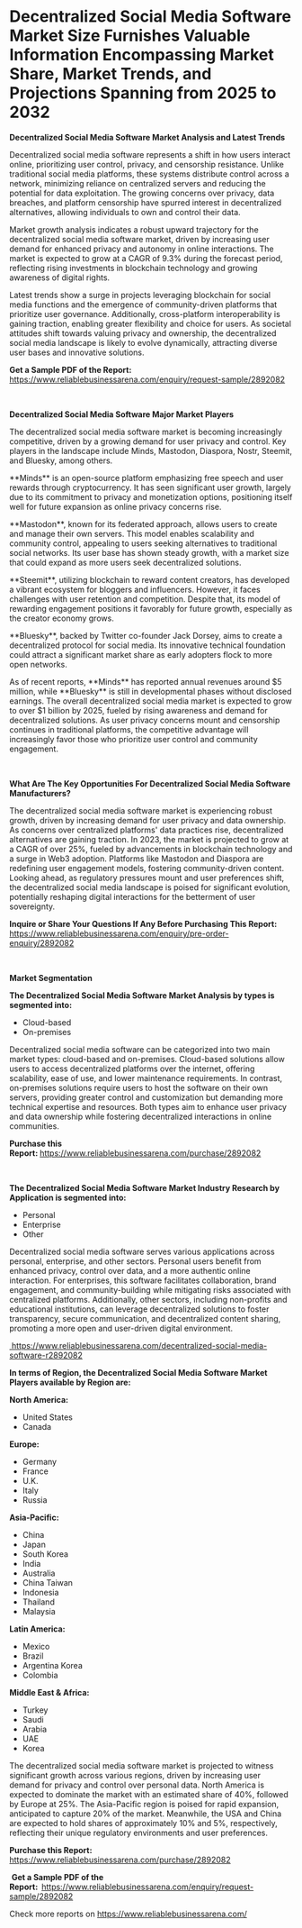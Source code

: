 <p><h1>Decentralized Social Media Software Market Size Furnishes Valuable Information Encompassing Market Share, Market Trends, and Projections Spanning from 2025 to 2032</h1></p><p><strong>Decentralized Social Media Software Market Analysis and Latest Trends</strong></p>
<p><p>Decentralized social media software represents a shift in how users interact online, prioritizing user control, privacy, and censorship resistance. Unlike traditional social media platforms, these systems distribute control across a network, minimizing reliance on centralized servers and reducing the potential for data exploitation. The growing concerns over privacy, data breaches, and platform censorship have spurred interest in decentralized alternatives, allowing individuals to own and control their data.</p><p>Market growth analysis indicates a robust upward trajectory for the decentralized social media software market, driven by increasing user demand for enhanced privacy and autonomy in online interactions. The market is expected to grow at a CAGR of 9.3% during the forecast period, reflecting rising investments in blockchain technology and growing awareness of digital rights. </p><p>Latest trends show a surge in projects leveraging blockchain for social media functions and the emergence of community-driven platforms that prioritize user governance. Additionally, cross-platform interoperability is gaining traction, enabling greater flexibility and choice for users. As societal attitudes shift towards valuing privacy and ownership, the decentralized social media landscape is likely to evolve dynamically, attracting diverse user bases and innovative solutions.</p></p>
<p><strong>Get a Sample PDF of the Report:&nbsp;</strong> <a href="https://www.reliablebusinessarena.com/enquiry/request-sample/2892082?utm_campaign=2529&utm_medium=2&utm_source=Github&utm_content=ia&utm_term=15032025&utm_id=decentralized-social-media-software">https://www.reliablebusinessarena.com/enquiry/request-sample/2892082</a></p>
<p>&nbsp;</p>
<p><strong>Decentralized Social Media Software Major Market Players</strong></p>
<p><p>The decentralized social media software market is becoming increasingly competitive, driven by a growing demand for user privacy and control. Key players in the landscape include Minds, Mastodon, Diaspora, Nostr, Steemit, and Bluesky, among others.</p><p>**Minds** is an open-source platform emphasizing free speech and user rewards through cryptocurrency. It has seen significant user growth, largely due to its commitment to privacy and monetization options, positioning itself well for future expansion as online privacy concerns rise.</p><p>**Mastodon**, known for its federated approach, allows users to create and manage their own servers. This model enables scalability and community control, appealing to users seeking alternatives to traditional social networks. Its user base has shown steady growth, with a market size that could expand as more users seek decentralized solutions.</p><p>**Steemit**, utilizing blockchain to reward content creators, has developed a vibrant ecosystem for bloggers and influencers. However, it faces challenges with user retention and competition. Despite that, its model of rewarding engagement positions it favorably for future growth, especially as the creator economy grows.</p><p>**Bluesky**, backed by Twitter co-founder Jack Dorsey, aims to create a decentralized protocol for social media. Its innovative technical foundation could attract a significant market share as early adopters flock to more open networks.</p><p>As of recent reports, **Minds** has reported annual revenues around $5 million, while **Bluesky** is still in developmental phases without disclosed earnings. The overall decentralized social media market is expected to grow to over $1 billion by 2025, fueled by rising awareness and demand for decentralized solutions. As user privacy concerns mount and censorship continues in traditional platforms, the competitive advantage will increasingly favor those who prioritize user control and community engagement.</p></p>
<p>&nbsp;</p>
<p><strong>What Are The Key Opportunities For Decentralized Social Media Software Manufacturers?</strong></p>
<p><p>The decentralized social media software market is experiencing robust growth, driven by increasing demand for user privacy and data ownership. As concerns over centralized platforms' data practices rise, decentralized alternatives are gaining traction. In 2023, the market is projected to grow at a CAGR of over 25%, fueled by advancements in blockchain technology and a surge in Web3 adoption. Platforms like Mastodon and Diaspora are redefining user engagement models, fostering community-driven content. Looking ahead, as regulatory pressures mount and user preferences shift, the decentralized social media landscape is poised for significant evolution, potentially reshaping digital interactions for the betterment of user sovereignty.</p></p>
<p><strong>Inquire or Share Your Questions If Any Before Purchasing This Report:</strong> <a href="https://www.reliablebusinessarena.com/enquiry/pre-order-enquiry/2892082?utm_campaign=2529&utm_medium=2&utm_source=Github&utm_content=ia&utm_term=15032025&utm_id=decentralized-social-media-software">https://www.reliablebusinessarena.com/enquiry/pre-order-enquiry/2892082</a></p>
<p>&nbsp;</p>
<p><strong>Market Segmentation</strong></p>
<p><strong>The Decentralized Social Media Software Market Analysis by types is segmented into:</strong></p>
<p><ul><li>Cloud-based</li><li>On-premises</li></ul></p>
<p><p>Decentralized social media software can be categorized into two main market types: cloud-based and on-premises. Cloud-based solutions allow users to access decentralized platforms over the internet, offering scalability, ease of use, and lower maintenance requirements. In contrast, on-premises solutions require users to host the software on their own servers, providing greater control and customization but demanding more technical expertise and resources. Both types aim to enhance user privacy and data ownership while fostering decentralized interactions in online communities.</p></p>
<p><strong>Purchase this Report:&nbsp;</strong><a href="https://www.reliablebusinessarena.com/purchase/2892082?utm_campaign=2529&utm_medium=2&utm_source=Github&utm_content=ia&utm_term=15032025&utm_id=decentralized-social-media-software">https://www.reliablebusinessarena.com/purchase/2892082</a></p>
<p>&nbsp;</p>
<p><strong>The Decentralized Social Media Software Market Industry Research by Application is segmented into:</strong></p>
<p><ul><li>Personal</li><li>Enterprise</li><li>Other</li></ul></p>
<p><p>Decentralized social media software serves various applications across personal, enterprise, and other sectors. Personal users benefit from enhanced privacy, control over data, and a more authentic online interaction. For enterprises, this software facilitates collaboration, brand engagement, and community-building while mitigating risks associated with centralized platforms. Additionally, other sectors, including non-profits and educational institutions, can leverage decentralized solutions to foster transparency, secure communication, and decentralized content sharing, promoting a more open and user-driven digital environment.</p></p>
<p><a href="https://www.reliablebusinessarena.com/decentralized-social-media-software-r2892082?utm_campaign=2529&utm_medium=2&utm_source=Github&utm_content=ia&utm_term=15032025&utm_id=decentralized-social-media-software">&nbsp;https://www.reliablebusinessarena.com/decentralized-social-media-software-r2892082</a></p>
<p><strong>In terms of Region, the Decentralized Social Media Software Market Players available by Region are:</strong></p>
<p>
    <p> <strong> North America: </strong>
        <ul>
            <li>United States</li>
            <li>Canada</li>
        </ul>
        </p> 
    <p> <strong> Europe: </strong>
        <ul>
            <li>Germany</li>
            <li>France</li>
            <li>U.K.</li>
            <li>Italy</li>
            <li>Russia</li>
        </ul>
        </p> 
    <p> <strong> Asia-Pacific: </strong>
        <ul>
            <li>China</li>
            <li>Japan</li>
            <li>South Korea</li>
            <li>India</li>
            <li>Australia</li>
            <li>China Taiwan</li>
            <li>Indonesia</li>
            <li>Thailand</li>
            <li>Malaysia</li>
        </ul>
        </p> 
    <p> <strong> Latin America: </strong>
        <ul>
            <li>Mexico</li>
            <li>Brazil</li>
            <li>Argentina Korea</li>
            <li>Colombia</li>
        </ul>
        </p> 
    <p> <strong> Middle East & Africa: </strong>
        <ul>
            <li>Turkey</li>
            <li>Saudi</li>
            <li>Arabia</li>
            <li>UAE</li>
            <li>Korea</li>
        </ul>
    </p>
    </p>
<p><p>The decentralized social media software market is projected to witness significant growth across various regions, driven by increasing user demand for privacy and control over personal data. North America is expected to dominate the market with an estimated share of 40%, followed by Europe at 25%. The Asia-Pacific region is poised for rapid expansion, anticipated to capture 20% of the market. Meanwhile, the USA and China are expected to hold shares of approximately 10% and 5%, respectively, reflecting their unique regulatory environments and user preferences.</p></p>
<p><strong>Purchase this Report: </strong><a href="https://www.reliablebusinessarena.com/purchase/2892082?utm_campaign=2529&utm_medium=2&utm_source=Github&utm_content=ia&utm_term=15032025&utm_id=decentralized-social-media-software">https://www.reliablebusinessarena.com/purchase/2892082</a></p>
<p>&nbsp;<strong>Get a Sample PDF of the Report:&nbsp;&nbsp;</strong><a href="https://www.reliablebusinessarena.com/enquiry/request-sample/2892082?utm_campaign=2529&utm_medium=2&utm_source=Github&utm_content=ia&utm_term=15032025&utm_id=decentralized-social-media-software">https://www.reliablebusinessarena.com/enquiry/request-sample/2892082</a></p>
<p><strong></strong></p>
<p>Check more reports on <a href="https://www.reliablebusinessarena.com/?utm_campaign=2529&utm_medium=2&utm_source=Github&utm_content=ia&utm_term=15032025&utm_id=decentralized-social-media-software">https://www.reliablebusinessarena.com/</a></p>